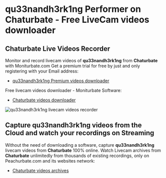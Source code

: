 # qu33nandh3rk1ng Performer on Chaturbate - Free LiveCam videos downloader

## Chaturbate Live Videos Recorder

Monitor and record livecam videos of **qu33nandh3rk1ng** from **Chaturbate** with Moniturbate.com
Get a premium trial for free by just and only registering with your Email address:
* [qu33nandh3rk1ng Premium videos downloader](https://moniturbate.com/request-demo-licence-key.html)

Free livecam videos downloader - Moniturbate Software:
* [Chaturbate videos downloader](https://moniturbate.com/moniturbate-download-software.html)

![qu33nandh3rk1ng livecam videos recorder](https://peachurnet.com/templates/moniturbate-software.png)


## Capture qu33nandh3rk1ng videos from the Cloud and watch your recordings on Streaming

Without the need of downloading a software, capture **qu33nandh3rk1ng** livecam videos from **Chaturbate** 100% online.
Watch Livecam archives from **Chaturbate** unlimitedly from thousands of existing recordings, only on Peachurbate.com and its websites network:
* [Chaturbate videos archives](https://peachurnet.com/)